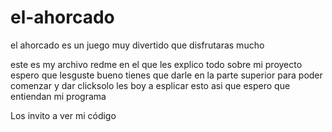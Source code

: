 # el-ahorcado
el ahorcado es un juego muy divertido que disfrutaras mucho

este es  my archivo redme en el que les explico todo sobre mi proyecto espero que lesguste bueno tienes que darle en la parte superior para poder comenzar y dar clicksolo les boy a esplicar esto asi que espero que entiendan mi programa

Los invito a ver mi código
